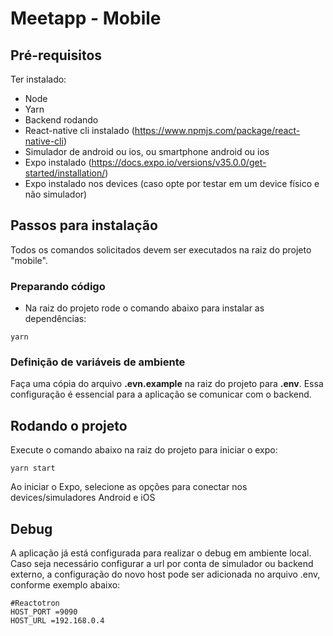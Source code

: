 # Meetapp - Mobile

## Pré-requisitos

Ter instalado:

- Node
- Yarn
- Backend rodando
- React-native cli instalado (https://www.npmjs.com/package/react-native-cli)
- Simulador de android ou ios, ou smartphone android ou ios
- Expo instalado (https://docs.expo.io/versions/v35.0.0/get-started/installation/)
- Expo instalado nos devices (caso opte por testar em um device físico e não simulador)

## Passos para instalação

Todos os comandos solicitados devem ser executados na raiz do projeto "mobile".

### Preparando código

- Na raiz do projeto rode o comando abaixo para instalar as dependências:

```
yarn
```

### Definição de variáveis de ambiente

Faça uma cópia do arquivo **.evn.example** na raiz do projeto para **.env**. Essa configuração é essencial para a aplicação se comunicar com o backend.

## Rodando o projeto

Execute o comando abaixo na raiz do projeto para iniciar o expo:

```
yarn start
```

Ao iniciar o Expo, selecione as opções para conectar nos devices/simuladores Android e iOS

## Debug

A aplicação já está configurada para realizar o debug em ambiente local. Caso seja necessário configurar a url por conta de simulador ou backend externo, a configuração do novo host pode ser adicionada no arquivo .env, conforme exemplo abaixo:

```
#Reactotron
HOST_PORT =9090
HOST_URL =192.168.0.4
```
